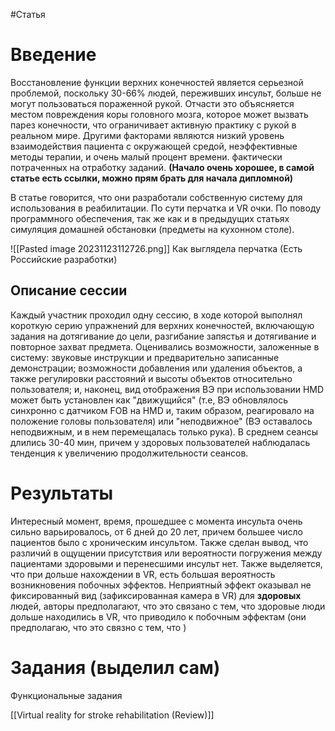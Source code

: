 #Статья 

# Введение

Восстановление функции верхних конечностей является серьезной проблемой, поскольку 30-66% людей, переживших инсульт, больше не могут пользоваться пораженной рукой. Отчасти это объясняется местом повреждения коры головного мозга, которое может вызвать парез конечности, что ограничивает активную практику с рукой в реальном мире. Другими факторами являются низкий уровень взаимодействия пациента с окружающей средой, неэффективные методы терапии, и очень малый процент времени. фактически потраченных на отработку заданий. **(Начало очень хорошее, в самой статье есть ссылки, можно прям брать для начала дипломной)**

В статье говорится, что они разработали собственную систему для использования в реабилитации. По сути перчатка и VR очки. По поводу программного обеспечения, так же как и в предыдущих статьях симуляция домашней обстановки (предметы на кухонном столе).

![[Pasted image 20231123112726.png]]
Как выглядела перчатка (Есть Российские разработки)

## Описание сессии

Каждый участник проходил одну сессию, в ходе которой выполнял короткую серию упражнений для верхних конечностей, включающую задания на дотягивание до цели, разгибание запястья и дотягивание и повторное захват предмета. Оценивались возможности, заложенные в систему: звуковые инструкции и предварительно записанные демонстрации; возможности добавления или удаления объектов, а также регулировки расстояний и высоты объектов относительно пользователя; и, наконец, вид отображения ВЭ при использовании HMD может быть установлен как "движущийся" (т.е, ВЭ обновлялось синхронно с датчиком FOB на HMD и, таким образом, реагировало на положение головы пользователя) или "неподвижное" (ВЭ оставалось неподвижным, и в нем перемещалась только рука). В среднем сеансы длились 30-40 мин, причем у здоровых пользователей наблюдалась тенденция к увеличению продолжительности сеансов.

# Результаты

Интересный момент, время, прошедшее с момента инсульта очень сильно варьировалось, от 6 дней до 20 лет, причем большее число пациентов было с хроническим инсультом. Также сделан вывод, что различий в ощущении присутствия или вероятности погружения между пациентами здоровыми и перенесшими инсульт нет. Также выделяется, что при дольше нахождении в VR, есть большая вероятность возникновения побочных эффектов. Неприятный эффект оказывал не фиксированный вид (зафиксированная камера в VR) для **здоровых** людей, авторы предполагают, что это связано с тем, что здоровые люди дольше находились в VR, что приводило к побочным эффектам (они предполагаю, что это связно с тем, что )

# Задания (выделил сам)

Функциональные задания 


[[Virtual reality for stroke rehabilitation (Review)]]